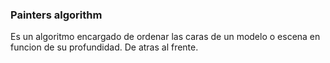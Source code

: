 ### Painters algorithm

Es un algoritmo encargado de ordenar las caras de un modelo o escena en funcion de su profundidad.
De atras al frente.
